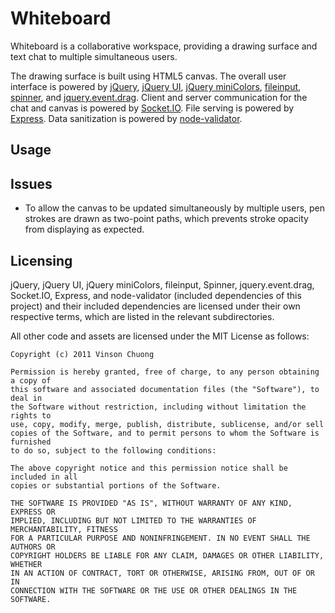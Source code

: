 # Whiteboard
Whiteboard is a collaborative workspace, providing a drawing surface and
text chat to multiple simultaneous users.

The drawing surface is built using HTML5 canvas. The overall user interface is powered by
[jQuery](http://jquery.com),
[jQuery UI](http://jqueryui.com),
[jQuery miniColors](http://abeautifulsite.net/blog/2011/02/jquery-minicolors-a-color-selector-for-input-controls/),
[fileinput](http://plugins.jquery.com/project/fileinput),
[spinner](http://www.jqueryin.com/projects/spinner-jquery-preloader-plugin/), and
[jquery.event.drag](http://threedubmedia.com/code/event/drag).
Client and server communication for the chat and canvas is powered by [Socket.IO](http://socket.io/).
File serving is powered by [Express](http://expressjs.com). Data sanitization is powered by
[node-validator](https://github.com/chriso/node-validator).

## Usage


## Issues
* To allow the canvas to be updated simultaneously by multiple users, pen strokes are
drawn as two-point paths, which prevents stroke opacity from displaying as expected.

## Licensing
jQuery, jQuery UI, jQuery miniColors, fileinput, Spinner, jquery.event.drag, Socket.IO, Express,
and node-validator (included dependencies of this project) and their included dependencies
are licensed under their own respective terms, which are listed in the relevant subdirectories.

All other code and assets are licensed under the MIT License as follows:

    Copyright (c) 2011 Vinson Chuong

    Permission is hereby granted, free of charge, to any person obtaining a copy of
    this software and associated documentation files (the "Software"), to deal in
    the Software without restriction, including without limitation the rights to
    use, copy, modify, merge, publish, distribute, sublicense, and/or sell
    copies of the Software, and to permit persons to whom the Software is furnished
    to do so, subject to the following conditions:

    The above copyright notice and this permission notice shall be included in all
    copies or substantial portions of the Software.

    THE SOFTWARE IS PROVIDED "AS IS", WITHOUT WARRANTY OF ANY KIND, EXPRESS OR
    IMPLIED, INCLUDING BUT NOT LIMITED TO THE WARRANTIES OF MERCHANTABILITY, FITNESS
    FOR A PARTICULAR PURPOSE AND NONINFRINGEMENT. IN NO EVENT SHALL THE AUTHORS OR
    COPYRIGHT HOLDERS BE LIABLE FOR ANY CLAIM, DAMAGES OR OTHER LIABILITY, WHETHER
    IN AN ACTION OF CONTRACT, TORT OR OTHERWISE, ARISING FROM, OUT OF OR IN
    CONNECTION WITH THE SOFTWARE OR THE USE OR OTHER DEALINGS IN THE SOFTWARE.
